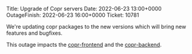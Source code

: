 Title: Upgrade of Copr servers
Date: 2022-06-23 13:00+0000
OutageFinish: 2022-06-23 16:00+0000
Ticket: 10781

We're updating copr packages to the new versions which will bring new
features and bugfixes.

This outage impacts the
[copr-frontend](https://copr.fedorainfracloud.org)
and the [copr-backend](https://copr-be.cloud.fedoraproject.org/).
